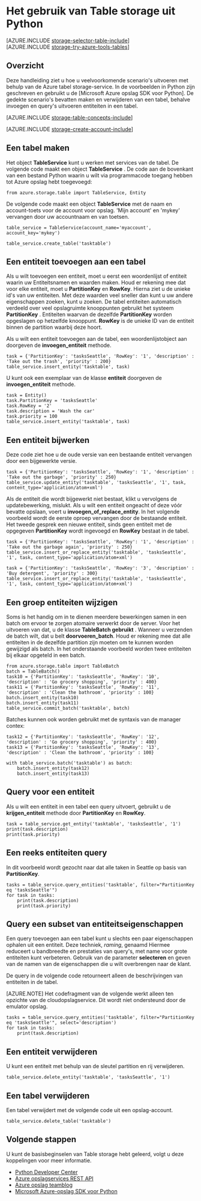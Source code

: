 <properties
    pageTitle="Het gebruik van Table storage uit Python | Microsoft Azure"
    description="Gestructureerde gegevens opslaan in de cloud met Azure-tabelopslag, een gegevensopslag NoSQL."
    services="storage"
    documentationCenter="python"
    authors="tamram"
    manager="carmonm"
    editor="tysonn"/>

<tags
    ms.service="storage"
    ms.workload="storage"
    ms.tgt_pltfrm="na"
    ms.devlang="python"
    ms.topic="article"
    ms.date="10/18/2016"
    ms.author="tamram"/>


# <a name="how-to-use-table-storage-from-python"></a>Het gebruik van Table storage uit Python

[AZURE.INCLUDE [storage-selector-table-include](../../includes/storage-selector-table-include.md)]
<br/>
[AZURE.INCLUDE [storage-try-azure-tools-tables](../../includes/storage-try-azure-tools-tables.md)]

## <a name="overview"></a>Overzicht

Deze handleiding ziet u hoe u veelvoorkomende scenario's uitvoeren met behulp van de Azure tabel storage-service. In de voorbeelden in Python zijn geschreven en gebruikt u de [Microsoft Azure opslag SDK voor Python]. De gedekte scenario's bevatten maken en verwijderen van een tabel, behalve invoegen en query's uitvoeren entiteiten in een tabel.

[AZURE.INCLUDE [storage-table-concepts-include](../../includes/storage-table-concepts-include.md)]

[AZURE.INCLUDE [storage-create-account-include](../../includes/storage-create-account-include.md)]

## <a name="create-a-table"></a>Een tabel maken

Het object **TableService** kunt u werken met services van de tabel. De volgende code maakt een object **TableService** . De code aan de bovenkant van een bestand Python waarin u wilt via programmacode toegang hebben tot Azure opslag hebt toegevoegd:

    from azure.storage.table import TableService, Entity

De volgende code maakt een object **TableService** met de naam en account-toets voor de account voor opslag.  'Mijn account' en 'mykey' vervangen door uw accountnaam en van toetsen.

    table_service = TableService(account_name='myaccount', account_key='mykey')

    table_service.create_table('tasktable')

## <a name="add-an-entity-to-a-table"></a>Een entiteit toevoegen aan een tabel

Als u wilt toevoegen een entiteit, moet u eerst een woordenlijst of entiteit waarin uw Entiteitsnamen en waarden maken. Houd er rekening mee dat voor elke entiteit, moet u **PartitionKey** en **RowKey**. Hierna ziet u de unieke id's van uw entiteiten. Met deze waarden veel sneller dan kunt u uw andere eigenschappen zoeken, kunt u zoeken. De tabel entiteiten automatisch verdeeld over veel opslagruimte knooppunten gebruikt het systeem **PartitionKey** .
Entiteiten waarvan de dezelfde **PartitionKey** worden opgeslagen op hetzelfde knooppunt. **RowKey** is de unieke ID van de entiteit binnen de partition waarbij deze hoort.

Als u wilt een entiteit toevoegen aan de tabel, een woordenlijstobject aan doorgeven de **invoegen\_entiteit** methode.

    task = {'PartitionKey': 'tasksSeattle', 'RowKey': '1', 'description' : 'Take out the trash', 'priority' : 200}
    table_service.insert_entity('tasktable', task)

U kunt ook een exemplaar van de klasse **entiteit** doorgeven de **invoegen\_entiteit** methode.

    task = Entity()
    task.PartitionKey = 'tasksSeattle'
    task.RowKey = '2'
    task.description = 'Wash the car'
    task.priority = 100
    table_service.insert_entity('tasktable', task)

## <a name="update-an-entity"></a>Een entiteit bijwerken

Deze code ziet hoe u de oude versie van een bestaande entiteit vervangen door een bijgewerkte versie.

    task = {'PartitionKey': 'tasksSeattle', 'RowKey': '1', 'description' : 'Take out the garbage', 'priority' : 250}
    table_service.update_entity('tasktable', 'tasksSeattle', '1', task, content_type='application/atom+xml')

Als de entiteit die wordt bijgewerkt niet bestaat, klikt u vervolgens de updatebewerking, mislukt. Als u wilt een entiteit ongeacht of deze vóór bevatte opslaan, voert u **invoegen\_of\_replace_entity**.
In het volgende voorbeeld wordt de eerste oproep vervangen door de bestaande entiteit. Het tweede gesprek een nieuwe entiteit, sinds geen entiteit met de opgegeven **PartitionKey** wordt ingevoegd en **RowKey** bestaat in de tabel.

    task = {'PartitionKey': 'tasksSeattle', 'RowKey': '1', 'description' : 'Take out the garbage again', 'priority' : 250}
    table_service.insert_or_replace_entity('tasktable', 'tasksSeattle', '1', task, content_type='application/atom+xml')

    task = {'PartitionKey': 'tasksSeattle', 'RowKey': '3', 'description' : 'Buy detergent', 'priority' : 300}
    table_service.insert_or_replace_entity('tasktable', 'tasksSeattle', '1', task, content_type='application/atom+xml')

## <a name="change-a-group-of-entities"></a>Een groep entiteiten wijzigen

Soms is het handig om in te dienen meerdere bewerkingen samen in een batch om ervoor te zorgen atomaire verwerkt door de server. Voor het uitvoeren van dat, u de klasse **TableBatch gebruikt** . Wanneer u verzenden de batch wilt, dat u belt **doorvoeren\_batch**. Houd er rekening mee dat alle entiteiten in de dezelfde partition zijn moeten om te kunnen worden gewijzigd als batch. In het onderstaande voorbeeld worden twee entiteiten bij elkaar opgeteld in een batch.

    from azure.storage.table import TableBatch
    batch = TableBatch()
    task10 = {'PartitionKey': 'tasksSeattle', 'RowKey': '10', 'description' : 'Go grocery shopping', 'priority' : 400}
    task11 = {'PartitionKey': 'tasksSeattle', 'RowKey': '11', 'description' : 'Clean the bathroom', 'priority' : 100}
    batch.insert_entity(task10)
    batch.insert_entity(task11)
    table_service.commit_batch('tasktable', batch)

Batches kunnen ook worden gebruikt met de syntaxis van de manager contex:

    task12 = {'PartitionKey': 'tasksSeattle', 'RowKey': '12', 'description' : 'Go grocery shopping', 'priority' : 400}
    task13 = {'PartitionKey': 'tasksSeattle', 'RowKey': '13', 'description' : 'Clean the bathroom', 'priority' : 100}

    with table_service.batch('tasktable') as batch:
        batch.insert_entity(task12)
        batch.insert_entity(task13)


## <a name="query-for-an-entity"></a>Query voor een entiteit

Als u wilt een entiteit in een tabel een query uitvoert, gebruikt u de **krijgen\_entiteit** methode door **PartitionKey** en **RowKey**.

    task = table_service.get_entity('tasktable', 'tasksSeattle', '1')
    print(task.description)
    print(task.priority)

## <a name="query-a-set-of-entities"></a>Een reeks entiteiten query

In dit voorbeeld wordt gezocht naar dat alle taken in Seattle op basis van **PartitionKey**.

    tasks = table_service.query_entities('tasktable', filter="PartitionKey eq 'tasksSeattle'")
    for task in tasks:
        print(task.description)
        print(task.priority)

## <a name="query-a-subset-of-entity-properties"></a>Query een subset van entiteitseigenschappen

Een query toevoegen aan een tabel kunt u slechts een paar eigenschappen ophalen uit een entiteit.
Deze techniek, *raming*, genaamd Hiermee reduceert u bandbreedte en prestaties van query's, met name voor grote entiteiten kunt verbeteren. Gebruik van de parameter **selecteren** en geven van de namen van de eigenschappen die u wilt overbrengen naar de klant.

De query in de volgende code retourneert alleen de beschrijvingen van entiteiten in de tabel.

[AZURE.NOTE] Het codefragment van de volgende werkt alleen ten opzichte van de cloudopslagservice. Dit wordt niet ondersteund door de emulator opslag.

    tasks = table_service.query_entities('tasktable', filter="PartitionKey eq 'tasksSeattle'", select='description')
    for task in tasks:
        print(task.description)

## <a name="delete-an-entity"></a>Een entiteit verwijderen

U kunt een entiteit met behulp van de sleutel partition en rij verwijderen.

    table_service.delete_entity('tasktable', 'tasksSeattle', '1')

## <a name="delete-a-table"></a>Een tabel verwijderen

Een tabel verwijdert met de volgende code uit een opslag-account.

    table_service.delete_table('tasktable')

## <a name="next-steps"></a>Volgende stappen

U kunt de basisbeginselen van Table storage hebt geleerd, volgt u deze koppelingen voor meer informatie.

- [Python Developer Center](/develop/python/)
- [Azure opslagservices REST API](http://msdn.microsoft.com/library/azure/dd179355)
- [Azure opslag teamblog]
- [Microsoft Azure-opslag SDK voor Python]

[Azure opslag teamblog]: http://blogs.msdn.com/b/windowsazurestorage/
[Microsoft Azure-opslag SDK voor Python]: https://github.com/Azure/azure-storage-python
